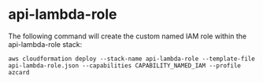 # api-lambda-role

The following command will create the custom named IAM role within the api-lambda-role stack:

```
aws cloudformation deploy --stack-name api-lambda-role --template-file api-lambda-role.json --capabilities CAPABILITY_NAMED_IAM --profile azcard
```
